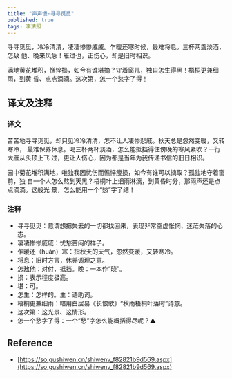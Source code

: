 ```yaml
---
title: "声声慢·寻寻觅觅"
published: true
tags: 李清照
---
```


寻寻觅觅，冷冷清清，凄凄惨惨戚戚。乍暖还寒时候，最难将息。三杯两盏淡酒，怎敌
他、晚来风急！雁过也，正伤心，却是旧时相识。

满地黄花堆积，憔悴损，如今有谁堪摘？守着窗儿，独自怎生得黑！梧桐更兼细雨，到黄
昏、点点滴滴。这次第，怎一个愁字了得！

## 译文及注释

### 译文

苦苦地寻寻觅觅，却只见冷冷清清，怎不让人凄惨悲戚。秋天总是忽然变暖，又转寒冷，
最难保养休息。喝三杯两杯淡酒，怎么能抵挡得住傍晚的寒风紧吹？一行大雁从头顶上飞
过，更让人伤心，因为都是当年为我传递书信的旧日相识。

园中菊花堆积满地，唯独我因忧伤而憔悴瘦损，如今有谁可以摘取？孤独地守着窗前，独
自一个人怎么熬到天黑？梧桐叶上细雨淋漓，到黄昏时分，那雨声还是点点滴滴。这般光
景，怎么能用一个“愁”字了结！

### 注释

- 寻寻觅觅：意谓想把失去的一切都找回来，表现非常空虚怅惘、迷茫失落的心态。
- 凄凄惨惨戚戚：忧愁苦闷的样子。
- 乍暖还（huán）寒：指秋天的天气，忽然变暖，又转寒冷。
- 将息：旧时方言，休养调理之意。
- 怎敌他：对付，抵挡。晚：一本作“晓”。
- 损：表示程度极高。
- 堪：可。
- 怎生：怎样的。生：语助词。
- 梧桐更兼细雨：暗用白居易《长恨歌》“秋雨梧桐叶落时”诗意。
- 这次第：这光景、这情形。
- 怎一个愁字了得：一个“愁”字怎么能概括得尽呢？▲

## Reference

- [https://so.gushiwen.cn/shiwenv_f82821b9d569.aspx](https://so.gushiwen.cn/shiwenv_f82821b9d569.aspx)